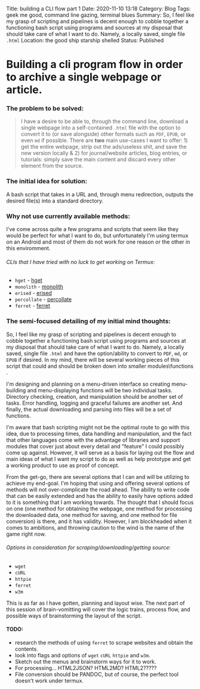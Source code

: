 Title: building a CLI flow part 1
Date: 2020-11-10 13:18
Category: Blog
Tags: geek me good, command line gazing, terminal blues
Summary: So, I feel like my grasp of scripting and pipelines is decent enough to cobble together a functioning bash script using programs and sources at my disposal that should take care of what I want to do. Namely, a locally saved, single file `.html`
Location: the good ship starship shelled
Status: Published


# Building a cli program flow in order to archive a single webpage or article.

### The problem to be solved: 
> I have a desire to be able to, through the command line, download a single webpage into a self-contained `.html` file with the option to convert it to (or save alongside) other formats such as `PDF`, `EPUB`, or even `md` if possible. There are **two** main use-cases I want to offer: 1) get the entire webpage, strip out the ads/useless shit, and save the new version locally & 2) for journal/website articles, blog entries, or tutorials: simply save the main content and discard every other element from the source. 
  
### The initial idea for solution: 
A bash script that takes in a URL and, through menu redirection, outputs the desired file(s) into a standard directory. 

### Why not use currently available methods: 
I've come across quite a few programs and scripts that seem like they would be perfect for what I want to do, but unfortunately I'm using termux on an Android and most of them do not work for one reason or the other in this enviromment.  
###### CLIs that I have tried with no luck to get working on Termux: 
+ `hget` - [hget](https://github.com/bevacqua/hget) 
+ `monolith` - [monolith](https://github.com/Y2Z/monolith)
+ `erised` - [erised](https://github.com/marvelm/erised) 
+ `percollate` - [percollate](https://github.com/danburzo/percollate)
+ `ferret` - [ferret](https://github.com/MontFerret/ferret) 

### The semi-focused detailing of my initial mind thoughts:   
So, I feel like my grasp of scripting and pipelines is decent enough to cobble together a functioning bash script using programs and sources at my disposal that should take care of what I want to do. Namely, a locally saved, single file `.html` and have the option/ability to convert to `PDF`, `md`, or `EPUB` if desired. In my mind, there will be several working pieces of this script that could and should be broken down into smaller modules\\functions . 

I'm designing and planning on a menu-driven interface so creating menu-building and menu-displaying functions will be two individual tasks. Directory checking, creation, and manipulation should be another set of tasks. Error handling, logging and graceful failures are another set. And finally, the actual downloading and parsing into files will be a set of functions. 
  
I'm aware that bash scripting might not be the optimal route to go with this idea, due to processing times, data handling and manipulation, and the fact that other languages come with the advantage of libraries and support modules that cover just about every detail and "feature" I could possibly come up against. However, it will serve as a basis for laying out the flow and main ideas of what I want my script to do as well as help prototype and get a working product to use as proof of concept. 

From the get-go, there are several options that I can and will be utilizing to achieve my end-goal. I'm hoping that using and offering several options of methods will not over-complicate the road ahead. The ability to write code that can be easily extended and has the ability to easily have options added to it is something that I am working towards. The thought that I should focus on one (one method for obtaining the webpage, one method for processing the downloaded data, one method for saving, and one method for file conversion) is there, and it has validity. However, I am blockheaded when it comes to ambitions, and throwing caution to the wind is the name of the game right now. 
###### Options in consideration for scraping/downloading/getting source: 
+ `wget` 
+ `cURL` 
+ `httpie` 
+ `ferret` 
+ `w3m` 

This is as far as I have gotten, planning and layout wise. The next part of this session of brain-vomitting will cover the logic trains, process flow, and possible ways of brainstorming the layout of the script. 

#### TODO:
+ research the methods of using `ferret` to scrape websites and obtain the contents. 
+ look into flags and options of `wget` `cURL` `httpie` and `w3m`. 
+ Sketch out the menus and brainstorm ways for it to work.
+ For processing... HTML2JSON? HTML2MD? HTML2????? 
+ File conversion should be PANDOC, but of course, the perfect tool doesn't work under termux. 
